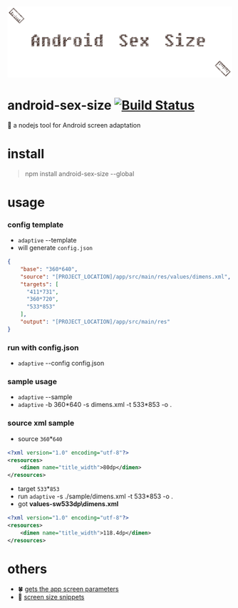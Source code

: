 # ![android-sex-size](art/logo.png)

# android-sex-size [![Build Status](https://travis-ci.org/dtboy1995/android-sex-size.svg?branch=master)](https://travis-ci.org/dtboy1995/android-sex-size)
:triangular_ruler: a nodejs tool for Android screen adaptation

# install

> npm install android-sex-size --global

# usage

### config template
- `adaptive` --template
- will generate `config.json`
```json
{
    "base": "360*640",
    "source": "[PROJECT_LOCATION]/app/src/main/res/values/dimens.xml",
    "targets": [
      "411*731",
      "360*720",
      "533*853"
    ],
    "output": "[PROJECT_LOCATION]/app/src/main/res"
}
```

### run with config.json
- `adaptive` --config config.json

### sample usage
- `adaptive` --sample
- `adaptive` -b 360\*640 -s dimens.xml -t 533\*853 -o .

### source xml sample
- source `360`*`640`
```xml
<?xml version="1.0" encoding="utf-8"?>
<resources>
    <dimen name="title_width">80dp</dimen>
</resources>
```
- target `533`*`853`
- run `adaptive` -s ./sample/dimens.xml -t 533*853 -o .
- got **values-sw533dp\dimens.xml**
```xml
<?xml version="1.0" encoding="utf-8"?>
<resources>
    <dimen name="title_width">118.4dp</dimen>
</resources>
```

# others

- :four_leaf_clover: [gets the app screen parameters](apps/measure.apk)
- :cactus: [screen size snippets](snippets.md)
